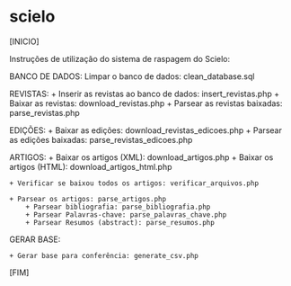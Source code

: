 # scielo

[INICIO]

Instruções de utilização do sistema de raspagem do Scielo:

BANCO DE DADOS:
    Limpar o banco de dados: clean_database.sql

REVISTAS: 
    + Inserir as revistas ao banco de dados: insert_revistas.php
    + Baixar as revistas: download_revistas.php
    + Parsear as revistas baixadas: parse_revistas.php

EDIÇÕES: 
    + Baixar as edições: download_revistas_edicoes.php
    + Parsear as edições baixadas: parse_revistas_edicoes.php

ARTIGOS:
    + Baixar os artigos (XML): download_artigos.php
    + Baixar os artigos (HTML): download_artigos_html.php
    
    + Verificar se baixou todos os artigos: verificar_arquivos.php

    + Parsear os artigos: parse_artigos.php
        + Parsear bibliografia: parse_bibliografia.php
        + Parsear Palavras-chave: parse_palavras_chave.php
        + Parsear Resumos (abstract): parse_resumos.php

GERAR BASE:

    + Gerar base para conferência: generate_csv.php

[FIM]
